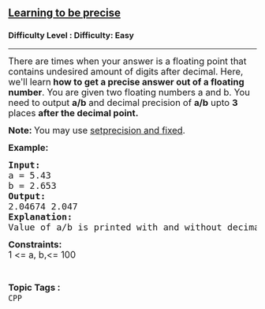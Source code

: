 <h2><a href="https://www.geeksforgeeks.org/problems/learning-to-be-precise/1?page=1&category=CPP&sortBy=submissions">Learning to be precise</a></h2><h3>Difficulty Level : Difficulty: Easy</h3><hr><div class="problems_problem_content__Xm_eO"><p><span style="font-size: 18px;">There are times when your answer is a floating point that contains undesired amount of digits after decimal. Here, we'll learn<strong> how to get a precise answer out of a floating number</strong>. You are given two floating numbers a and b. You need to output <strong>a/b</strong> and decimal precision of <strong>a/b</strong> upto <strong>3</strong> places <strong>after the decimal point.</strong></span></p>
<p><span style="font-size: 18px;"><strong>Note: </strong>You may use <a href="https://stackoverflow.com/questions/22515592/how-to-use-setprecision-in-c">setprecision and fixed</a>.</span></p>
<p><span style="font-size: 18px;"><strong>Example:</strong></span></p>
<pre><span style="font-size: 18px;"><strong>Input:</strong>
a = 5.43
b = 2.653
<strong>Output:
</strong>2.04674 2.047
<strong>Explanation:
</strong>Value of a/b is printed with and without decimal precision.</span></pre>
<p><span style="font-size: 18px;"><strong>Constraints:</strong><br>1 &lt;= a, b,&lt;= 100</span></p></div><br><p><span style=font-size:18px><strong>Topic Tags : </strong><br><code>CPP</code>&nbsp;